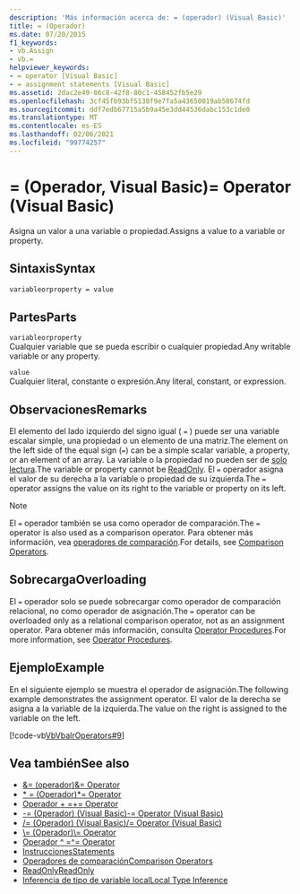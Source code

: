 ```yaml
---
description: 'Más información acerca de: = (operador) (Visual Basic)'
title: = (Operador)
ms.date: 07/20/2015
f1_keywords:
- vb.Assign
- vb.=
helpviewer_keywords:
- = operator [Visual Basic]
- = assignment statements [Visual Basic]
ms.assetid: 2dac2e49-86c8-42f8-80c1-458452fb5e29
ms.openlocfilehash: 3cf45fb93bf5138f9e7fa5a43650019ab58674fd
ms.sourcegitcommit: ddf7edb67715a5b9a45e3dd44536dabc153c1de0
ms.translationtype: MT
ms.contentlocale: es-ES
ms.lasthandoff: 02/06/2021
ms.locfileid: "99774257"
---
```

# <a name="-operator-visual-basic"></a><span data-ttu-id="98d7c-103">= (Operador, Visual Basic)</span><span class="sxs-lookup"><span data-stu-id="98d7c-103">= Operator (Visual Basic)</span></span>

<span data-ttu-id="98d7c-104">Asigna un valor a una variable o propiedad.</span><span class="sxs-lookup"><span data-stu-id="98d7c-104">Assigns a value to a variable or property.</span></span>  
  
## <a name="syntax"></a><span data-ttu-id="98d7c-105">Sintaxis</span><span class="sxs-lookup"><span data-stu-id="98d7c-105">Syntax</span></span>  
  
```vb  
variableorproperty = value  
```  
  
## <a name="parts"></a><span data-ttu-id="98d7c-106">Partes</span><span class="sxs-lookup"><span data-stu-id="98d7c-106">Parts</span></span>  

 `variableorproperty`  
 <span data-ttu-id="98d7c-107">Cualquier variable que se pueda escribir o cualquier propiedad.</span><span class="sxs-lookup"><span data-stu-id="98d7c-107">Any writable variable or any property.</span></span>  
  
 `value`  
 <span data-ttu-id="98d7c-108">Cualquier literal, constante o expresión.</span><span class="sxs-lookup"><span data-stu-id="98d7c-108">Any literal, constant, or expression.</span></span>  
  
## <a name="remarks"></a><span data-ttu-id="98d7c-109">Observaciones</span><span class="sxs-lookup"><span data-stu-id="98d7c-109">Remarks</span></span>  

 <span data-ttu-id="98d7c-110">El elemento del lado izquierdo del signo igual ( `=` ) puede ser una variable escalar simple, una propiedad o un elemento de una matriz.</span><span class="sxs-lookup"><span data-stu-id="98d7c-110">The element on the left side of the equal sign (`=`) can be a simple scalar variable, a property, or an element of an array.</span></span> <span data-ttu-id="98d7c-111">La variable o la propiedad no pueden ser de [solo lectura](../modifiers/readonly.md).</span><span class="sxs-lookup"><span data-stu-id="98d7c-111">The variable or property cannot be [ReadOnly](../modifiers/readonly.md).</span></span> <span data-ttu-id="98d7c-112">El `=` operador asigna el valor de su derecha a la variable o propiedad de su izquierda.</span><span class="sxs-lookup"><span data-stu-id="98d7c-112">The `=` operator assigns the value on its right to the variable or property on its left.</span></span>  
  
> [!NOTE]
> <span data-ttu-id="98d7c-113">El `=` operador también se usa como operador de comparación.</span><span class="sxs-lookup"><span data-stu-id="98d7c-113">The `=` operator is also used as a comparison operator.</span></span> <span data-ttu-id="98d7c-114">Para obtener más información, vea [operadores de comparación](comparison-operators.md).</span><span class="sxs-lookup"><span data-stu-id="98d7c-114">For details, see [Comparison Operators](comparison-operators.md).</span></span>  
  
## <a name="overloading"></a><span data-ttu-id="98d7c-115">Sobrecarga</span><span class="sxs-lookup"><span data-stu-id="98d7c-115">Overloading</span></span>  

 <span data-ttu-id="98d7c-116">El `=` operador solo se puede sobrecargar como operador de comparación relacional, no como operador de asignación.</span><span class="sxs-lookup"><span data-stu-id="98d7c-116">The `=` operator can be overloaded only as a relational comparison operator, not as an assignment operator.</span></span> <span data-ttu-id="98d7c-117">Para obtener más información, consulta [Operator Procedures](../../programming-guide/language-features/procedures/operator-procedures.md).</span><span class="sxs-lookup"><span data-stu-id="98d7c-117">For more information, see [Operator Procedures](../../programming-guide/language-features/procedures/operator-procedures.md).</span></span>  
  
## <a name="example"></a><span data-ttu-id="98d7c-118">Ejemplo</span><span class="sxs-lookup"><span data-stu-id="98d7c-118">Example</span></span>  

 <span data-ttu-id="98d7c-119">En el siguiente ejemplo se muestra el operador de asignación.</span><span class="sxs-lookup"><span data-stu-id="98d7c-119">The following example demonstrates the assignment operator.</span></span> <span data-ttu-id="98d7c-120">El valor de la derecha se asigna a la variable de la izquierda.</span><span class="sxs-lookup"><span data-stu-id="98d7c-120">The value on the right is assigned to the variable on the left.</span></span>  
  
 [!code-vb[VbVbalrOperators#9](~/samples/snippets/visualbasic/VS_Snippets_VBCSharp/VbVbalrOperators/VB/Class1.vb#9)]  
  
## <a name="see-also"></a><span data-ttu-id="98d7c-121">Vea también</span><span class="sxs-lookup"><span data-stu-id="98d7c-121">See also</span></span>

- [<span data-ttu-id="98d7c-122">&= (operador)</span><span class="sxs-lookup"><span data-stu-id="98d7c-122">&= Operator</span></span>](and-assignment-operator.md)
- [<span data-ttu-id="98d7c-123">\* = (Operador)</span><span class="sxs-lookup"><span data-stu-id="98d7c-123">\*= Operator</span></span>](multiplication-assignment-operator.md)
- [<span data-ttu-id="98d7c-124">Operador + =</span><span class="sxs-lookup"><span data-stu-id="98d7c-124">+= Operator</span></span>](addition-assignment-operator.md)
- [<span data-ttu-id="98d7c-125">-= (Operador) (Visual Basic)</span><span class="sxs-lookup"><span data-stu-id="98d7c-125">-= Operator (Visual Basic)</span></span>](subtraction-assignment-operator.md)
- [<span data-ttu-id="98d7c-126">/= (Operador) (Visual Basic)</span><span class="sxs-lookup"><span data-stu-id="98d7c-126">/= Operator (Visual Basic)</span></span>](floating-point-division-assignment-operator.md)
- [<span data-ttu-id="98d7c-127">\\= (Operador)</span><span class="sxs-lookup"><span data-stu-id="98d7c-127">\\= Operator</span></span>](integer-division-assignment-operator.md)
- [<span data-ttu-id="98d7c-128">Operador ^ =</span><span class="sxs-lookup"><span data-stu-id="98d7c-128">^= Operator</span></span>](exponentiation-assignment-operator.md)
- [<span data-ttu-id="98d7c-129">Instrucciones</span><span class="sxs-lookup"><span data-stu-id="98d7c-129">Statements</span></span>](../../programming-guide/language-features/statements.md)
- [<span data-ttu-id="98d7c-130">Operadores de comparación</span><span class="sxs-lookup"><span data-stu-id="98d7c-130">Comparison Operators</span></span>](comparison-operators.md)
- [<span data-ttu-id="98d7c-131">ReadOnly</span><span class="sxs-lookup"><span data-stu-id="98d7c-131">ReadOnly</span></span>](../modifiers/readonly.md)
- [<span data-ttu-id="98d7c-132">Inferencia de tipo de variable local</span><span class="sxs-lookup"><span data-stu-id="98d7c-132">Local Type Inference</span></span>](../../programming-guide/language-features/variables/local-type-inference.md)
